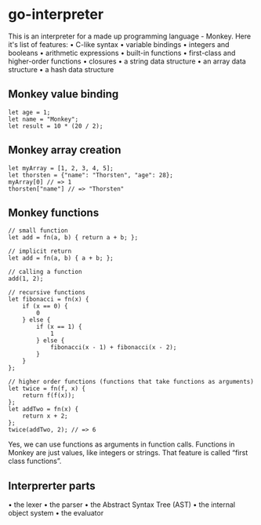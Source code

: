 # go-interpreter

This is an interpreter for a made up programming language - Monkey.
Here it's list of features:
• C-like syntax
• variable bindings
• integers and booleans
• arithmetic expressions
• built-in functions
• first-class and higher-order functions • closures
• a string data structure
• an array data structure
• a hash data structure

## Monkey value binding
```
let age = 1;
let name = "Monkey";
let result = 10 * (20 / 2);
```

## Monkey array creation
```
let myArray = [1, 2, 3, 4, 5];
let thorsten = {"name": "Thorsten", "age": 28};
myArray[0] // => 1 
thorsten["name"] // => "Thorsten"
```

## Monkey functions

```
// small function
let add = fn(a, b) { return a + b; };

// implicit return
let add = fn(a, b) { a + b; };

// calling a function
add(1, 2);

// recursive functions
let fibonacci = fn(x) { 
	if (x == 0) {
		0
	} else {
		if (x == 1) {
			1
		} else {
			fibonacci(x - 1) + fibonacci(x - 2);
		}
	}
};

// higher order functions (functions that take functions as arguments)
let twice = fn(f, x) { 
	return f(f(x));
};
let addTwo = fn(x) { 
	return x + 2;
};
twice(addTwo, 2); // => 6
```
Yes, we can use functions as arguments in function calls. Functions in Monkey are just values, like integers or strings. That feature is called “first class functions”.

## Interprerter parts
• the lexer
• the parser
• the Abstract Syntax Tree (AST) • the internal object system
• the evaluator